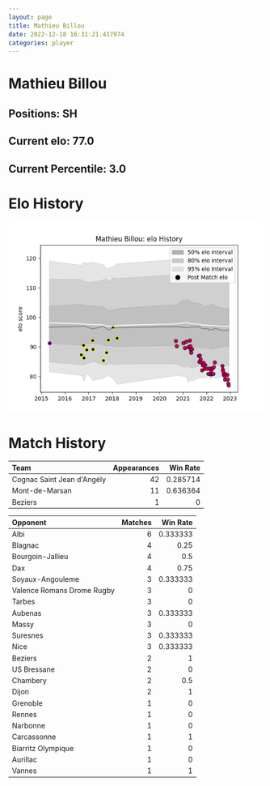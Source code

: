 ```yaml
---  
layout: page  
title: Mathieu Billou  
date: 2022-12-18 16:31:21.417974  
categories: player  
---
```

# Mathieu Billou

## Positions: SH

## Current elo: 77.0

## Current Percentile: 3.0

# Elo History


![elo history](history_MathieuBillou.png)
# Match History


| Team                       |   Appearances |   Win Rate |
|:---------------------------|--------------:|-----------:|
| Cognac Saint Jean d'Angély |            42 |   0.285714 |
| Mont-de-Marsan             |            11 |   0.636364 |
| Beziers                    |             1 |   0        |

| Opponent                   |   Matches |   Win Rate |
|:---------------------------|----------:|-----------:|
| Albi                       |         6 |   0.333333 |
| Blagnac                    |         4 |   0.25     |
| Bourgoin-Jallieu           |         4 |   0.5      |
| Dax                        |         4 |   0.75     |
| Soyaux-Angouleme           |         3 |   0.333333 |
| Valence Romans Drome Rugby |         3 |   0        |
| Tarbes                     |         3 |   0        |
| Aubenas                    |         3 |   0.333333 |
| Massy                      |         3 |   0        |
| Suresnes                   |         3 |   0.333333 |
| Nice                       |         3 |   0.333333 |
| Beziers                    |         2 |   1        |
| US Bressane                |         2 |   0        |
| Chambery                   |         2 |   0.5      |
| Dijon                      |         2 |   1        |
| Grenoble                   |         1 |   0        |
| Rennes                     |         1 |   0        |
| Narbonne                   |         1 |   0        |
| Carcassonne                |         1 |   1        |
| Biarritz Olympique         |         1 |   0        |
| Aurillac                   |         1 |   0        |
| Vannes                     |         1 |   1        |
